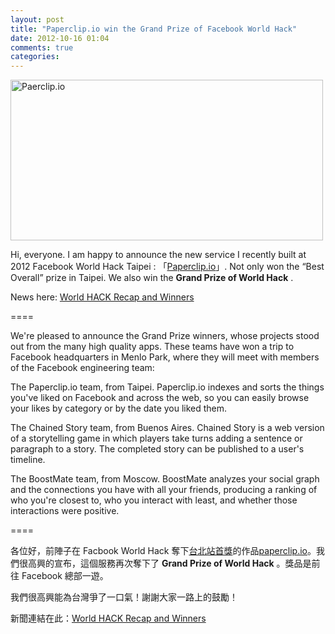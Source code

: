 ```yaml
---
layout: post
title: "Paperclip.io win the Grand Prize of Facebook World Hack"
date: 2012-10-16 01:04
comments: true
categories: 
---
```


<a href="http://paperclip.io" title="Paerclip.io by xdite, on Flickr"><img src="http://farm9.staticflickr.com/8449/7981727596_abbb2a2de9.jpg" width="500" height="257" alt="Paerclip.io"></a>


Hi, everyone. I am happy to announce the new service I recently built at 2012 Facebook World Hack Taipei : 「[Paperclip.io](http://paperclip.io)」. Not only won the “Best Overall” prize in Taipei. We also win the **Grand Prize of World Hack** . 

News here: [World HACK Recap and Winners](https://developers.facebook.com/blog/post/2012/10/15/world-hack-recap-and-winners/)

====

We're pleased to announce the Grand Prize winners, whose projects stood out from the many high quality apps. These teams have won a trip to Facebook headquarters in Menlo Park, where they will meet with members of the Facebook engineering team:

The Paperclip.io team, from Taipei. Paperclip.io indexes and sorts the things you've liked on Facebook and across the web, so you can easily browse your likes by category or by the date you liked them.

The Chained Story team, from Buenos Aires. Chained Story is a web version of a storytelling game in which players take turns adding a sentence or paragraph to a story. The completed story can be published to a user's timeline.

The BoostMate team, from Moscow. BoostMate analyzes your social graph and the connections you have with all your friends, producing a ranking of who you're closest to, who you interact with least, and whether those interactions were positive.

====

各位好，前陣子在 Facbook World Hack 奪下[台北站首獎](http://blog.xdite.net/posts/2012/09/12/paperclip-io-fb-url-like-service/)的作品[paperclip.io](http://paperclip.io)。我們很高興的宣布，這個服務再次奪下了 **Grand Prize of World Hack** 。獎品是前往 Facebook 總部一遊。

我們很高興能為台灣爭了一口氣！謝謝大家一路上的鼓勵！

新聞連結在此：[World HACK Recap and Winners](https://developers.facebook.com/blog/post/2012/10/15/world-hack-recap-and-winners/)

